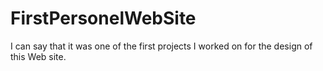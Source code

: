# FirstPersonelWebSite
I can say that it was one of the first projects I worked on for the design of this Web site.
